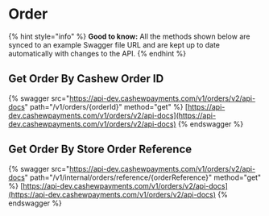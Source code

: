 # Order

{% hint style="info" %}
**Good to know:** All the methods shown below are synced to an example Swagger file URL and are kept up to date automatically with changes to the API.
{% endhint %}

## Get Order By Cashew Order ID

{% swagger src="https://api-dev.cashewpayments.com/v1/orders/v2/api-docs" path="/v1/orders/{orderId}" method="get" %}
[https://api-dev.cashewpayments.com/v1/orders/v2/api-docs](https://api-dev.cashewpayments.com/v1/orders/v2/api-docs)
{% endswagger %}

## Get Order By Store Order Reference

{% swagger src="https://api-dev.cashewpayments.com/v1/orders/v2/api-docs" path="/v1/internal/orders/reference/{orderReference}" method="get" %}
[https://api-dev.cashewpayments.com/v1/orders/v2/api-docs](https://api-dev.cashewpayments.com/v1/orders/v2/api-docs)
{% endswagger %}
